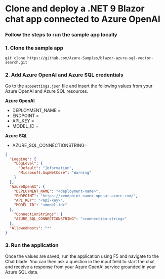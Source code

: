 # Clone and deploy a .NET 9 Blazor chat app connected to Azure OpenAI

### Follow the steps to run the sample app locally

### 1. Clone the sample app
```
git clone https://github.com/Azure-Samples/blazor-azure-sql-vector-search.git
```

### 2. Add Azure OpenAI and Azure SQL credentials
Go to the `appsettings.json` file and insert the following values from your Azure OpenAI and Azure SQL resources.

**Azure OpenAI**
- DEPLOYMENT_NAME = <deployment-name>
- ENDPOINT = <endpoint>
- API_KEY = <api-key>
- MODEL_ID = <model-id>

**Azure SQL**
- AZURE_SQL_CONNECTIONSTRING= <connection-string>

```json
{
  "Logging": {
    "LogLevel": {
      "Default": "Information",
      "Microsoft.AspNetCore": "Warning"
    }
  },
  "AzureOpenAI": {
    "DEPLOYMENT_NAME": "<deployment-name>",
    "ENDPOINT": "https://<endpoint-name>.openai.azure.com/",
    "API_KEY": "<api-key>",
    "MODEL_ID": "<model-id>"
  },
    "ConnectionStrings": {
    "AZURE_SQL_CONNECTIONSTRING": "<connection-string>"
  },
  "AllowedHosts": "*"
}
```

### 3. Run the application
Once the values are saved, run the application using F5 and navigate to the Chat blade. You can then ask a question in the input field to start the chat and receive a response from your Azure OpenAI service grounded in your Azure SQL data.
